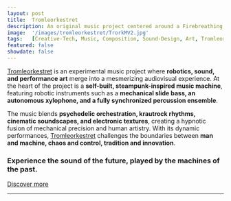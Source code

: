 ```yaml
---
layout: post
title:  Tromleorkestret
description: An original music project centered around a Firebreathing Music Machine ✨
image:  '/images/tromleorkestret/TrorkMV2.jpg'
tags:   [Creative-Tech, Music, Composition, Sound-Design, Art, Tromleorkestret]
featured: false
showdate: false
---
```


[Tromleorkestret](https://tromleorkestret.com) is an experimental music project where **robotics, sound, and performance art** merge into a mesmerizing audiovisual experience. At the heart of the project is a **self-built, steampunk-inspired music machine**, featuring robotic instruments such as a **mechanical slide bass, an autonomous xylophone, and a fully synchronized percussion ensemble**.  

The music blends **psychedelic orchestration, krautrock rhythms, cinematic soundscapes, and electronic textures**, creating a hypnotic fusion of mechanical precision and human artistry. With its dynamic performances, [Tromleorkestret](https://tromleorkestret.com) challenges the boundaries between **man and machine, chaos and control, tradition and innovation**.  

### **Experience the sound of the future, played by the machines of the past.**  

[Discover more](https://tromleorkestret.com)  


<hr>
